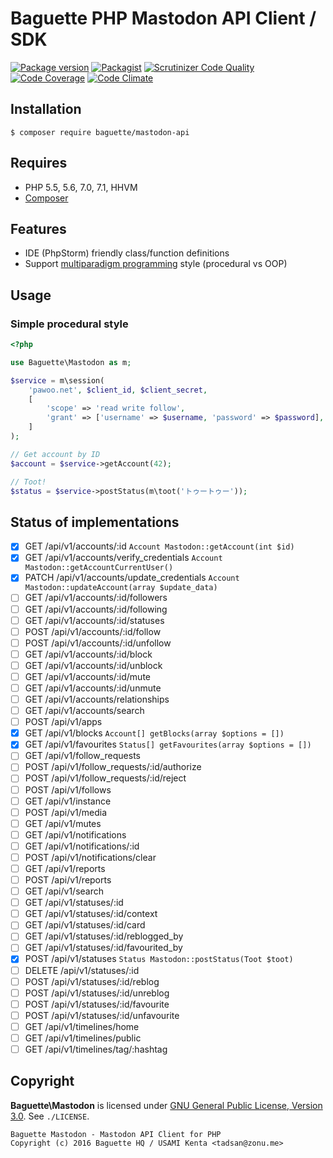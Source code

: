 # Baguette PHP Mastodon API Client / SDK

[![Package version](http://img.shields.io/packagist/v/zonuexe/mastodon-api.svg?style=flat)](https://packagist.org/packages/zonuexe/mastodon-api)
[![Packagist](http://img.shields.io/packagist/dt/zonuexe/mastodon-api.svg?style=flat)](https://packagist.org/packages/zonuexe/mastodon-api)
[![Scrutinizer Code Quality](https://scrutinizer-ci.com/g/BaguettePHP/mastodon-api/badges/quality-score.png?b=master)](https://scrutinizer-ci.com/g/BaguettePHP/mastodon-api/?branch=master)
[![Code Coverage](https://scrutinizer-ci.com/g/BaguettePHP/mastodon-api/badges/coverage.png?b=master)](https://scrutinizer-ci.com/g/BaguettePHP/mastodon-api/?branch=master)
[![Code Climate](https://codeclimate.com/github/BaguettePHP/mastodon-api.svg)](https://codeclimate.com/github/BaguettePHP/mastodon-api)

## Installation

```
$ composer require baguette/mastodon-api
```

## Requires

* PHP 5.5, 5.6, 7.0, 7.1, HHVM
* [Composer](https://getcomposer.org/)

## Features

* IDE (PhpStorm) friendly class/function definitions
* Support [multiparadigm programming](https://en.wikipedia.org/wiki/Programming_paradigm) style (procedural vs OOP)

## Usage

### Simple procedural style

```php
<?php

use Baguette\Mastodon as m;

$service = m\session(
    'pawoo.net', $client_id, $client_secret,
    [
        'scope' => 'read write follow',
        'grant' => ['username' => $username, 'password' => $password],
    ]
);

// Get account by ID
$account = $service->getAccount(42);

// Toot!
$status = $service->postStatus(m\toot('トゥートゥー'));
```

## Status of implementations

* [x] GET /api/v1/accounts/:id `Account Mastodon::getAccount(int $id)`
* [x] GET /api/v1/accounts/verify_credentials `Account Mastodon::getAccountCurrentUser()`
* [x] PATCH /api/v1/accounts/update_credentials  `Account Mastodon::updateAccount(array $update_data)`
* [ ] GET /api/v1/accounts/:id/followers
* [ ] GET /api/v1/accounts/:id/following
* [ ] GET /api/v1/accounts/:id/statuses
* [ ] POST /api/v1/accounts/:id/follow
* [ ] POST /api/v1/accounts/:id/unfollow
* [ ] GET /api/v1/accounts/:id/block
* [ ] GET /api/v1/accounts/:id/unblock
* [ ] GET /api/v1/accounts/:id/mute
* [ ] GET /api/v1/accounts/:id/unmute
* [ ] GET /api/v1/accounts/relationships
* [ ] GET /api/v1/accounts/search
* [ ] POST /api/v1/apps
* [x] GET /api/v1/blocks `Account[] getBlocks(array $options = [])`
* [x] GET /api/v1/favourites `Status[] getFavourites(array $options = [])`
* [ ] GET /api/v1/follow_requests
* [ ] POST /api/v1/follow_requests/:id/authorize
* [ ] POST /api/v1/follow_requests/:id/reject
* [ ] POST /api/v1/follows
* [ ] GET /api/v1/instance
* [ ] POST /api/v1/media
* [ ] GET /api/v1/mutes
* [ ] GET /api/v1/notifications
* [ ] GET /api/v1/notifications/:id
* [ ] POST /api/v1/notifications/clear
* [ ] GET /api/v1/reports
* [ ] POST /api/v1/reports
* [ ] GET /api/v1/search
* [ ] GET /api/v1/statuses/:id
* [ ] GET /api/v1/statuses/:id/context
* [ ] GET /api/v1/statuses/:id/card
* [ ] GET /api/v1/statuses/:id/reblogged_by
* [ ] GET /api/v1/statuses/:id/favourited_by
* [x] POST /api/v1/statuses `Status Mastodon::postStatus(Toot $toot)`
* [ ] DELETE /api/v1/statuses/:id
* [ ] POST /api/v1/statuses/:id/reblog
* [ ] POST /api/v1/statuses/:id/unreblog
* [ ] POST /api/v1/statuses/:id/favourite
* [ ] POST /api/v1/statuses/:id/unfavourite
* [ ] GET /api/v1/timelines/home
* [ ] GET /api/v1/timelines/public
* [ ] GET /api/v1/timelines/tag/:hashtag

Copyright
---------

**Baguette\\Mastodon** is licensed under [GNU General Public License, Version 3.0](https://www.gnu.org/licenses/gpl-3.0.html). See `./LICENSE`.

    Baguette Mastodon - Mastodon API Client for PHP
    Copyright (c) 2016 Baguette HQ / USAMI Kenta <tadsan@zonu.me>
